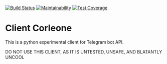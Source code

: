 [![Build Status](https://travis-ci.org/sieira/client_corleone.png?branch=master)](https://travis-ci.org/sieira/client_corleone) [![Maintainability](https://api.codeclimate.com/v1/badges/9d1b461514d1aad99321/maintainability)](https://codeclimate.com/github/sieira/client_corleone/maintainability) [![Test Coverage](https://api.codeclimate.com/v1/badges/9d1b461514d1aad99321/test_coverage)](https://codeclimate.com/github/sieira/client_corleone/test_coverage)
# Client Corleone

This is a python experimental client for Telegram bot API.

DO NOT USE THIS CLIENT, AS IT IS UNTESTED, UNSAFE, AND BLATANTLY UNCOOL
